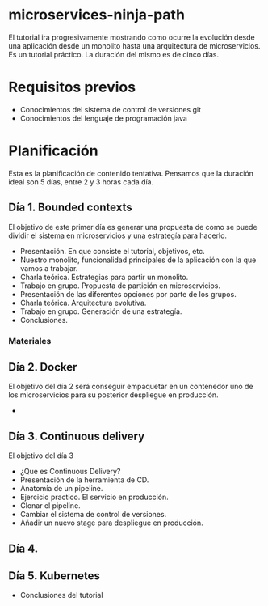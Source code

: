 # microservices-ninja-path

El tutorial ira progresivamente mostrando como ocurre la evolución desde una aplicación desde un monolito hasta una arquitectura de microservicios. Es un tutorial práctico. La duración del mismo es de cinco días.

# Requisitos previos

* Conocimientos del sistema de control de versiones git
* Conocimientos del lenguaje de programación java

# Planificación

Esta es la planificación de contenido tentativa. Pensamos que la duración ideal son 5 días, entre 2 y 3 horas cada día.

## Día 1. Bounded contexts

El objetivo de este primer día es generar una propuesta de como se puede dividir el sistema en microservicios y una estrategía para hacerlo.

*  Presentación. En que consiste el tutorial, objetivos, etc.
*  Nuestro monolito, funcionalidad principales de la aplicación con la que vamos a trabajar.
*  Charla teórica. Estrategias para partir un monolito.
*  Trabajo en grupo. Propuesta de partición en microservicios.
*  Presentación de las diferentes opciones por parte de los grupos.
*  Charla teórica. Arquitectura evolutiva.
*  Trabajo en grupo. Generación de una estrategía.
*  Conclusiones.

### Materiales 

## Día 2. Docker

El objetivo del día 2 será conseguir empaquetar en un contenedor uno de los microservicios para su posterior despliegue en producción.

* 


## Día 3. Continuous delivery

El objetivo del día 3 

* ¿Que es Continuous Delivery?
* Presentación de la herramienta de CD.
* Anatomía de un pipeline.
* Ejercicio practico. El servicio en producción.
 * Clonar el pipeline.
 * Cambiar el sistema de control de versiones.
 * Añadir un nuevo stage para despliegue en producción.

## Día 4. 


## Día 5. Kubernetes

*  Conclusiones del tutorial
